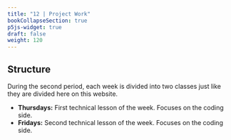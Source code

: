 ```yaml
---
title: "12 | Project Work"
bookCollapseSection: true
p5js-widget: true
draft: false
weight: 120
---
```


## Structure

During the second period, each week is divided into two classes just like they are divided here on this website.

- **Thursdays:** First technical lesson of the week. Focuses on the coding side.
- **Fridays:** Second technical lesson of the week. Focuses on the coding side.
